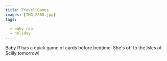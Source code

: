 ```yaml
---
title: Travel Games
images: [IMG_2808.jpg]
tags:

  - baby roo
  - holiday
---
```

Baby R has a quick game of cards before bedtime. She's off to the Isles of Scilly tomorrow!
